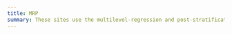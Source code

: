 ```yaml
---
title: MRP
summary: These sites use the multilevel-regression and post-stratification technique to help make a recommendation.
---
```

